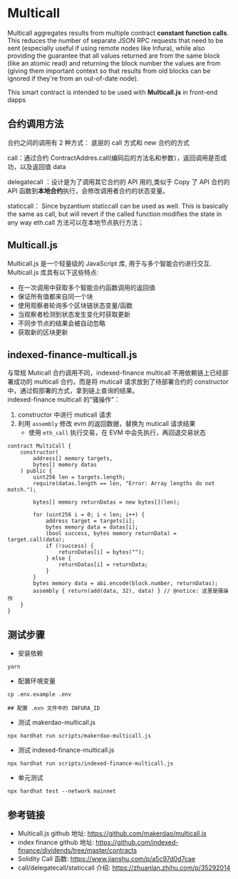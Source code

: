# Multicall

Multicall aggregates results from multiple contract **constant function calls**.
This reduces the number of separate JSON RPC requests that need to be sent (especially useful if using remote nodes like Infura), while also providing the guarantee that all values returned are from the same block (like an atomic read) and returning the block number the values are from (giving them important context so that results from old blocks can be ignored if they're from an out-of-date node).

This smart contract is intended to be used with **Multicall.js** in front-end dapps

## 合约调用方法

合约之间的调用有 2 种方式： 底层的 call 方式和 new 合约的方式

call：通过合约 ContractAddres.call(编码后的方法名和参数），返回调用是否成功，以及返回值 data

delegatecall ：设计是为了调用其它合约的 API 用的,类似于 Copy 了 API 合约的 API 函数到**本地合约**执行，会修改调用者合约的状态变量。

staticcall： Since byzantium staticcall can be used as well. This is basically the same as call, but will revert if the called function modifies the state in any way
eth.call 方法可以在本地节点执行方法；

## Multicall.js

Multicall.js 是一个轻量级的 JavaScript 库, 用于与多个智能合约进行交互.
Multicall.js 库具有以下这些特点:

- 在一次调用中获取多个智能合约函数调用的返回值
- 保证所有值都来自同一个块
- 使用观察者轮询多个区块链状态变量/函数
- 当观察者检测到状态发生变化时获取更新
- 不同步节点的结果会被自动忽略
- 获取新的区块更新

## indexed-finance-multicall.js

与常规 Muticall 合约调用不同，indexed-finance multicall 不用依赖链上已经部署成功的 multicall 合约，而是将 muticall 请求放到了待部署合约的 constructor 中，通过假部署的方式，拿到链上查询的结果。  
indexed-finance multicall 的“骚操作”：

1. constructor 中进行 muticall 请求
2. 利用 `assembly` 修改 evm 的返回数据，替换为 muticall 请求结果
   - 使用 `eth_call` 执行交易，在 EVM 中会先执行，再回退交易状态

```solidity
contract MultiCall {
    constructor(
        address[] memory targets,
        bytes[] memory datas
    ) public {
        uint256 len = targets.length;
        require(datas.length == len, "Error: Array lengths do not match.");

        bytes[] memory returnDatas = new bytes[](len);

        for (uint256 i = 0; i < len; i++) {
            address target = targets[i];
            bytes memory data = datas[i];
            (bool success, bytes memory returnData) = target.call(data);
            if (!success) {
                returnDatas[i] = bytes("");
            } else {
                returnDatas[i] = returnData;
            }
        }
        bytes memory data = abi.encode(block.number, returnDatas);
        assembly { return(add(data, 32), data) } // @notice: 这里是骚操作
    }
}
```

## 测试步骤

- 安装依赖

```shell
yarn
```

- 配置环境变量

```shell
cp .env.example .env

## 配置 .evn 文件中的 INFURA_ID
```

- 测试 makerdao-multicall.js

```shell
npx hardhat run scripts/makerdao-multicall.js
```

- 测试 indexed-finance-multicall.js

```shell
npx hardhat run scripts/indexed-finance-multicall.js
```

- 单元测试

```shell
npx hardhat test --network mainnet
```

## 参考链接

- Multicall.js github 地址: https://github.com/makerdao/multicall.js
- index finance github 地址: https://github.com/indexed-finance/dividends/tree/master/contracts
- Solidity Call 函数: https://www.jianshu.com/p/a5c97d0d7cae
- call/delegatecall/staticcall 介绍: https://zhuanlan.zhihu.com/p/35292014
